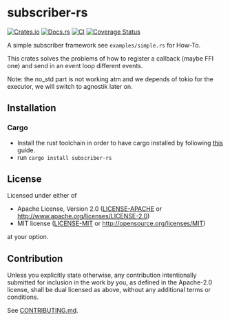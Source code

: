 # subscriber-rs

[![Crates.io](https://img.shields.io/crates/v/subscriber-rs.svg)](https://crates.io/crates/subscriber-rs)
[![Docs.rs](https://docs.rs/subscriber-rs/badge.svg)](https://docs.rs/subscriber-rs)
[![CI](https://github.com/hube12/subscriber-rs/workflows/CI/badge.svg)](https://github.com/hube12/subscriber-rs/actions)
[![Coverage Status](https://coveralls.io/repos/github/hube12/subscriber-rs/badge.svg?branch=main)](https://coveralls.io/github/hube12/subscriber-rs?branch=main)

A simple subscriber framework see `examples/simple.rs` for How-To.

This crates solves the problems of how to register a callback (maybe FFI one) and send in an event loop different events.


Note: the no_std part is not working atm and we depends of tokio for the executor, we will switch to agnostik later on.

## Installation

### Cargo

* Install the rust toolchain in order to have cargo installed by following
  [this](https://www.rust-lang.org/tools/install) guide.
* run `cargo install subscriber-rs`

## License

Licensed under either of

 * Apache License, Version 2.0
   ([LICENSE-APACHE](LICENSE-APACHE) or http://www.apache.org/licenses/LICENSE-2.0)
 * MIT license
   ([LICENSE-MIT](LICENSE-MIT) or http://opensource.org/licenses/MIT)

at your option.

## Contribution

Unless you explicitly state otherwise, any contribution intentionally submitted
for inclusion in the work by you, as defined in the Apache-2.0 license, shall be
dual licensed as above, without any additional terms or conditions.

See [CONTRIBUTING.md](CONTRIBUTING.md).
